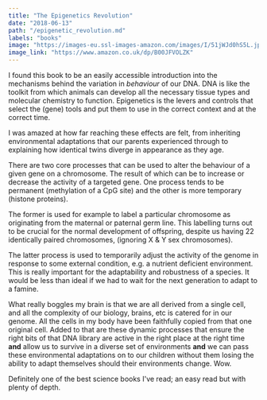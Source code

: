 ```yaml
---
title: "The Epigenetics Revolution"
date: "2018-06-13"
path: "/epigenetic_revolution.md"
labels: "books"
image: "https://images-eu.ssl-images-amazon.com/images/I/51jWJd0hS5L.jpg"
image_link: "https://www.amazon.co.uk/dp/B00JFVOLZK"
---
```

I found this book to be an easily accessible introduction into the mechanisms behind the variation in *behaviour* of our DNA. DNA is like the toolkit from which animals can develop all the necessary tissue types and molecular chemistry to function. Epigenetics is the levers and controls that select the (gene) tools and put them to use in the correct context and at the correct time.

I was amazed at how far reaching these effects are felt, from inheriting environmental adaptations that our parents experienced through to explaining how identical twins diverge in appearance as they age.

There are two core processes that can be used to alter the behaviour of a given gene on a chromosome. The result of which can be to increase or decrease the activity of a targeted gene. One process tends to be permanent (methylation of a CpG site) and the other is more temporary (histone proteins).

The former is used for example to label a particular chromosome as originating from the maternal or paternal germ line. This labelling turns out to be crucial for the normal development of offspring, despite us having 22 identically paired chromosomes, (ignoring X & Y sex chromosomes).

The latter process is used to temporarily adjust the activity of the genome in response to some external condition, e.g. a nutrient deficient environment. This is really important for the adaptability and robustness of a species. It would be less than ideal if we had to wait for the next generation to adapt to a famine.

What really boggles my brain is that we are all derived from a single cell, and all the complexity of our biology, brains, etc is catered for in our genome. All the cells in my body have been faithfully copied from that one original cell. Added to that are these dynamic processes that ensure the right bits of that DNA library are active in the right place at the right time **and** allow us to survive in a diverse set of environments **and** we can pass these environmental adaptations on to our children without them losing the ability to adapt themselves should their environments change. Wow.

Definitely one of the best science books I've read; an easy read but with plenty of depth.
